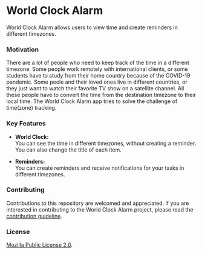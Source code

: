 # World Clock Alarm
World Clock Alarm allows users to view time and create reminders in different timezones.

### Motivation
There are a lot of people who need to keep track of the time in a different timezone. Some people work remotely with international clients, or some students have to study from their home country because of the COVID-19 pandemic. Some peole and their loved ones live in different countries, or they just want to watch their favorite TV show on a satellite channel. All these people have to convert the time from the destination timezone to their local time. The World Clock Alarm app tries to solve the challenge of time(zone) tracking.

### Key Features

- **World Clock:** \
You can see the time in different timezones, without creating a reminder. You can also change the title of each item.

- **Reminders:** \
You can create reminders and receive notifications for your tasks in different timezones.

### Contributing
Contributions to this repository are welcomed and appreciated. If you are interested in contributing to the World Clock Alarm project, please read the [contribution guideline](https://github.com/seinmon/world-clock-alarm/blob/master/CONTRIBUTING.md).

### License
[Mozilla Public License 2.0](https://github.com/seinmon/world-clock-alarm/blob/master/LICENSE).

